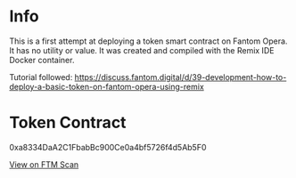 # Info

This is a first attempt at deploying a token smart contract on Fantom Opera. It has no utility or value. It was created and compiled with the Remix IDE Docker container. 

Tutorial followed: https://discuss.fantom.digital/d/39-development-how-to-deploy-a-basic-token-on-fantom-opera-using-remix

# Token Contract

0xa8334DaA2C1FbabBc900Ce0a4bf5726f4d5Ab5F0

[View on FTM Scan](https://ftmscan.com/token/0xa8334DaA2C1FbabBc900Ce0a4bf5726f4d5Ab5F0)